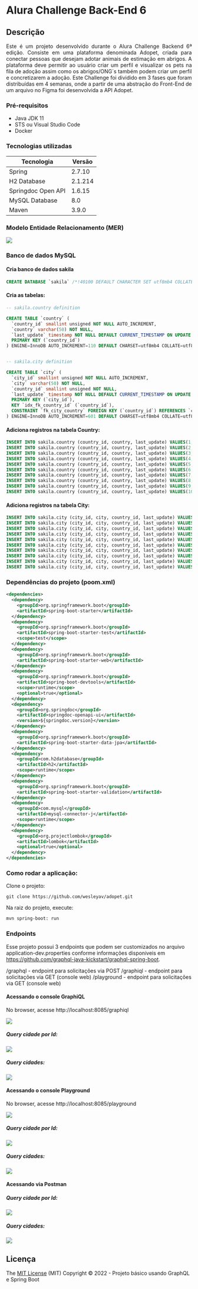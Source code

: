 # Alura Challenge Back-End 6



<!-- ![](https://www.alura.com.br/assets/img/challenges/logos/logo-challenges-back-end.1680020826.svg) -->

## Descrição

<p align=justify>
Este é um projeto desenvolvido durante o Alura Challenge Backend 6ª edição.
Consiste em uma plataforma denominada Adopet, criada para conectar pessoas que desejam adotar animais de estimação em abrigos. A plataforma deve permitir ao usuário criar um perfil e visualizar os pets na fila de adoção assim como os abrigos/ONG´s também podem criar um perfil e concretizarem a adoção. Este Challenge foi dividido em 3 fases que foram distribuídas em 4 semanas, onde a partir de uma abstração do Front-End de um arquivo no Figma foi desenvolvida a API Adopet.
</p>

### Pré-requisitos
* Java JDK 11
* STS ou Visual Studio Code
* Docker

### Tecnologias utilizadas

| Tecnologia  | Versão  |
|---|---|
| Spring  | 2.7.10  |
| H2 Database  | 2.1.214  |
| Springdoc Open API  | 1.6.15  |
| MySQL Database | 8.0
| Maven | 3.9.0 |

### Modelo Entidade Relacionamento (MER)
![](/src/main/resources/docs/img/graphql-mer.png)

### Banco de dados MySQL
#### Cria banco de dados sakila
```sql
CREATE DATABASE `sakila` /*!40100 DEFAULT CHARACTER SET utf8mb4 COLLATE utf8mb4_0900_ai_ci */ /*!80016 DEFAULT ENCRYPTION='N' */;
```
#### Cria as tabelas:
```sql
-- sakila.country definition

CREATE TABLE `country` (
  `country_id` smallint unsigned NOT NULL AUTO_INCREMENT,
  `country` varchar(50) NOT NULL,
  `last_update` timestamp NOT NULL DEFAULT CURRENT_TIMESTAMP ON UPDATE CURRENT_TIMESTAMP,
  PRIMARY KEY (`country_id`)
) ENGINE=InnoDB AUTO_INCREMENT=110 DEFAULT CHARSET=utf8mb4 COLLATE=utf8mb4_0900_ai_ci;


-- sakila.city definition

CREATE TABLE `city` (
  `city_id` smallint unsigned NOT NULL AUTO_INCREMENT,
  `city` varchar(50) NOT NULL,
  `country_id` smallint unsigned NOT NULL,
  `last_update` timestamp NOT NULL DEFAULT CURRENT_TIMESTAMP ON UPDATE CURRENT_TIMESTAMP,
  PRIMARY KEY (`city_id`),
  KEY `idx_fk_country_id` (`country_id`),
  CONSTRAINT `fk_city_country` FOREIGN KEY (`country_id`) REFERENCES `country` (`country_id`) ON DELETE RESTRICT ON UPDATE CASCADE
) ENGINE=InnoDB AUTO_INCREMENT=601 DEFAULT CHARSET=utf8mb4 COLLATE=utf8mb4_0900_ai_ci;
```

#### Adiciona registros na tabela Country:
```sql
INSERT INTO sakila.country (country_id, country, last_update) VALUES(1, 'Afghanistan', '2006-02-15 04:44:00');
INSERT INTO sakila.country (country_id, country, last_update) VALUES(2, 'Algeria', '2006-02-15 04:44:00');
INSERT INTO sakila.country (country_id, country, last_update) VALUES(3, 'American Samoa', '2006-02-15 04:44:00');
INSERT INTO sakila.country (country_id, country, last_update) VALUES(4, 'Angola', '2006-02-15 04:44:00');
INSERT INTO sakila.country (country_id, country, last_update) VALUES(5, 'Anguilla', '2006-02-15 04:44:00');
INSERT INTO sakila.country (country_id, country, last_update) VALUES(6, 'Argentina', '2006-02-15 04:44:00');
INSERT INTO sakila.country (country_id, country, last_update) VALUES(7, 'Armenia', '2006-02-15 04:44:00');
INSERT INTO sakila.country (country_id, country, last_update) VALUES(8, 'Australia', '2006-02-15 04:44:00');
INSERT INTO sakila.country (country_id, country, last_update) VALUES(9, 'Austria', '2006-02-15 04:44:00');
INSERT INTO sakila.country (country_id, country, last_update) VALUES(10, 'Azerbaijan', '2006-02-15 04:44:00');
```

#### Adiciona registros na tabela City:
```sql
INSERT INTO sakila.city (city_id, city, country_id, last_update) VALUES(1, 'A Corua (La Corua)', 87, '2006-02-15 04:45:25');
INSERT INTO sakila.city (city_id, city, country_id, last_update) VALUES(2, 'Abha', 82, '2006-02-15 04:45:25');
INSERT INTO sakila.city (city_id, city, country_id, last_update) VALUES(3, 'Abu Dhabi', 101, '2006-02-15 04:45:25');
INSERT INTO sakila.city (city_id, city, country_id, last_update) VALUES(4, 'Acua', 60, '2006-02-15 04:45:25');
INSERT INTO sakila.city (city_id, city, country_id, last_update) VALUES(5, 'Adana', 97, '2006-02-15 04:45:25');
INSERT INTO sakila.city (city_id, city, country_id, last_update) VALUES(6, 'Addis Abeba', 31, '2006-02-15 04:45:25');
INSERT INTO sakila.city (city_id, city, country_id, last_update) VALUES(7, 'Aden', 107, '2006-02-15 04:45:25');
INSERT INTO sakila.city (city_id, city, country_id, last_update) VALUES(8, 'Adoni', 44, '2006-02-15 04:45:25');
INSERT INTO sakila.city (city_id, city, country_id, last_update) VALUES(9, 'Ahmadnagar', 44, '2006-02-15 04:45:25');
INSERT INTO sakila.city (city_id, city, country_id, last_update) VALUES(10, 'Akishima', 50, '2006-02-15 04:45:25');
```

### Dependências do projeto (poom.xml)
```xml
<dependencies>
  <dependency>
    <groupId>org.springframework.boot</groupId>
    <artifactId>spring-boot-starter</artifactId>
  </dependency>
  <dependency>
    <groupId>org.springframework.boot</groupId>
    <artifactId>spring-boot-starter-test</artifactId>
    <scope>test</scope>
  </dependency>
  <dependency>
    <groupId>org.springframework.boot</groupId>
    <artifactId>spring-boot-starter-web</artifactId>
  </dependency>
  <dependency>
    <groupId>org.springframework.boot</groupId>
    <artifactId>spring-boot-devtools</artifactId>
    <scope>runtime</scope>
    <optional>true</optional>
  </dependency>
  <dependency>
    <groupId>org.springdoc</groupId>
    <artifactId>springdoc-openapi-ui</artifactId>
    <version>${springdoc.version}</version>
  </dependency>
  <dependency>
    <groupId>org.springframework.boot</groupId>
    <artifactId>spring-boot-starter-data-jpa</artifactId>
  </dependency>
  <dependency>
    <groupId>com.h2database</groupId>
    <artifactId>h2</artifactId>
    <scope>runtime</scope>
  </dependency>
  <dependency>
    <groupId>org.springframework.boot</groupId>
    <artifactId>spring-boot-starter-validation</artifactId>
  </dependency>
  <dependency>
    <groupId>com.mysql</groupId>
    <artifactId>mysql-connector-j</artifactId>
    <scope>runtime</scope>
  </dependency>
  <dependency>
    <groupId>org.projectlombok</groupId>
    <artifactId>lombok</artifactId>
    <optional>true</optional>
  </dependency>
</dependencies>
```

### Como rodar a aplicação:
Clone o projeto:
```git
git clone https://github.com/wesleyav/adopet.git
```
Na raiz do projeto, execute:
```bash
mvn spring-boot: run
```

### Endpoints
Esse projeto possui 3 endpoints que podem ser customizados no arquivo application-dev.properties conforme informações disponiveis em https://github.com/graphql-java-kickstart/graphql-spring-boot.

/graphql - endpoint para solicitações via POST
/graphiql - endpoint para solicitações via GET (console web)
/playground - endpoint para solicitações via GET (console web)

#### Acessando o console GraphiQL
No browser, acesse http://localhost:8085/graphiql

![](/src/main/resources/docs/img/graphiql.png)
<br>

##### Query cidade por Id:

![](/src/main/resources/docs/img/graphiql-query-cityById.png)
<br>

##### Query cidades:

![](/src/main/resources/docs/img/graphiql-query-cities.png)
<br>

#### Acessando o console Playground
No browser, acesse http://localhost:8085/playground

![](/src/main/resources/docs/img/playground.png)
<br>

##### Query cidade por Id:

![](/src/main/resources/docs/img/playground-query-cityById.png)
<br>

##### Query cidades:

![](/src/main/resources/docs/img/playground-query-cities.png)
<br>

#### Acessando via Postman

##### Query cidade por Id:
![](/src/main/resources/docs/img/postman-query-cityById.png)
<br>

##### Query cidades:
![](/src/main/resources/docs/img/postman-query-cities.png)
<br>

## Licença 

The [MIT License]() (MIT)
Copyright :copyright: 2022 - Projeto básico usando GraphQL e Spring Boot